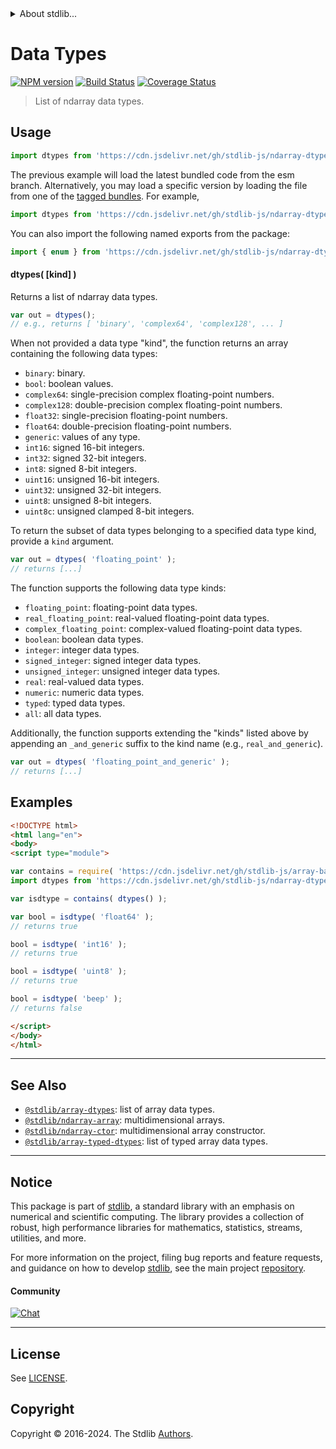 <!--

@license Apache-2.0

Copyright (c) 2024 The Stdlib Authors.

Licensed under the Apache License, Version 2.0 (the "License");
you may not use this file except in compliance with the License.
You may obtain a copy of the License at

   http://www.apache.org/licenses/LICENSE-2.0

Unless required by applicable law or agreed to in writing, software
distributed under the License is distributed on an "AS IS" BASIS,
WITHOUT WARRANTIES OR CONDITIONS OF ANY KIND, either express or implied.
See the License for the specific language governing permissions and
limitations under the License.

-->


<details>
  <summary>
    About stdlib...
  </summary>
  <p>We believe in a future in which the web is a preferred environment for numerical computation. To help realize this future, we've built stdlib. stdlib is a standard library, with an emphasis on numerical and scientific computation, written in JavaScript (and C) for execution in browsers and in Node.js.</p>
  <p>The library is fully decomposable, being architected in such a way that you can swap out and mix and match APIs and functionality to cater to your exact preferences and use cases.</p>
  <p>When you use stdlib, you can be absolutely certain that you are using the most thorough, rigorous, well-written, studied, documented, tested, measured, and high-quality code out there.</p>
  <p>To join us in bringing numerical computing to the web, get started by checking us out on <a href="https://github.com/stdlib-js/stdlib">GitHub</a>, and please consider <a href="https://opencollective.com/stdlib">financially supporting stdlib</a>. We greatly appreciate your continued support!</p>
</details>

# Data Types

[![NPM version][npm-image]][npm-url] [![Build Status][test-image]][test-url] [![Coverage Status][coverage-image]][coverage-url] <!-- [![dependencies][dependencies-image]][dependencies-url] -->

> List of ndarray data types.

<!-- Section to include introductory text. Make sure to keep an empty line after the intro `section` element and another before the `/section` close. -->

<section class="intro">

</section>

<!-- /.intro -->

<!-- Package usage documentation. -->



<section class="usage">

## Usage

```javascript
import dtypes from 'https://cdn.jsdelivr.net/gh/stdlib-js/ndarray-dtypes@esm/index.mjs';
```
The previous example will load the latest bundled code from the esm branch. Alternatively, you may load a specific version by loading the file from one of the [tagged bundles](https://github.com/stdlib-js/ndarray-dtypes/tags). For example,

```javascript
import dtypes from 'https://cdn.jsdelivr.net/gh/stdlib-js/ndarray-dtypes@v0.3.0-esm/index.mjs';
```

You can also import the following named exports from the package:

```javascript
import { enum } from 'https://cdn.jsdelivr.net/gh/stdlib-js/ndarray-dtypes@esm/index.mjs';
```

#### dtypes( \[kind] )

Returns a list of ndarray data types.

```javascript
var out = dtypes();
// e.g., returns [ 'binary', 'complex64', 'complex128', ... ]
```

When not provided a data type "kind", the function returns an array containing the following data types:

-   `binary`: binary.
-   `bool`: boolean values.
-   `complex64`: single-precision complex floating-point numbers.
-   `complex128`: double-precision complex floating-point numbers.
-   `float32`: single-precision floating-point numbers.
-   `float64`: double-precision floating-point numbers.
-   `generic`: values of any type.
-   `int16`: signed 16-bit integers.
-   `int32`: signed 32-bit integers.
-   `int8`: signed 8-bit integers.
-   `uint16`: unsigned 16-bit integers.
-   `uint32`: unsigned 32-bit integers.
-   `uint8`: unsigned 8-bit integers.
-   `uint8c`: unsigned clamped 8-bit integers.

To return the subset of data types belonging to a specified data type kind, provide a `kind` argument.

```javascript
var out = dtypes( 'floating_point' );
// returns [...]
```

The function supports the following data type kinds:

-   `floating_point`: floating-point data types.
-   `real_floating_point`: real-valued floating-point data types.
-   `complex_floating_point`: complex-valued floating-point data types.
-   `boolean`: boolean data types.
-   `integer`: integer data types.
-   `signed_integer`: signed integer data types.
-   `unsigned_integer`: unsigned integer data types.
-   `real`: real-valued data types.
-   `numeric`: numeric data types.
-   `typed`: typed data types.
-   `all`: all data types.

Additionally, the function supports extending the "kinds" listed above by appending an `_and_generic` suffix to the kind name (e.g., `real_and_generic`).

```javascript
var out = dtypes( 'floating_point_and_generic' );
// returns [...]
```

</section>

<!-- /.usage -->

<!-- Package usage notes. Make sure to keep an empty line after the `section` element and another before the `/section` close. -->

<section class="notes">

</section>

<!-- /.notes -->

<!-- Package usage examples. -->

<section class="examples">

## Examples

<!-- eslint no-undef: "error" -->

```html
<!DOCTYPE html>
<html lang="en">
<body>
<script type="module">

var contains = require( 'https://cdn.jsdelivr.net/gh/stdlib-js/array-base-assert-contains' ).factory;
import dtypes from 'https://cdn.jsdelivr.net/gh/stdlib-js/ndarray-dtypes@esm/index.mjs';

var isdtype = contains( dtypes() );

var bool = isdtype( 'float64' );
// returns true

bool = isdtype( 'int16' );
// returns true

bool = isdtype( 'uint8' );
// returns true

bool = isdtype( 'beep' );
// returns false

</script>
</body>
</html>
```

</section>

<!-- /.examples -->

<!-- Section to include cited references. If references are included, add a horizontal rule *before* the section. Make sure to keep an empty line after the `section` element and another before the `/section` close. -->

<section class="references">

</section>

<!-- /.references -->

<!-- Section for related `stdlib` packages. Do not manually edit this section, as it is automatically populated. -->

<section class="related">

* * *

## See Also

-   <span class="package-name">[`@stdlib/array-dtypes`][@stdlib/array/dtypes]</span><span class="delimiter">: </span><span class="description">list of array data types.</span>
-   <span class="package-name">[`@stdlib/ndarray-array`][@stdlib/ndarray/array]</span><span class="delimiter">: </span><span class="description">multidimensional arrays.</span>
-   <span class="package-name">[`@stdlib/ndarray-ctor`][@stdlib/ndarray/ctor]</span><span class="delimiter">: </span><span class="description">multidimensional array constructor.</span>
-   <span class="package-name">[`@stdlib/array-typed-dtypes`][@stdlib/array/typed-dtypes]</span><span class="delimiter">: </span><span class="description">list of typed array data types.</span>

</section>

<!-- /.related -->

<!-- Section for all links. Make sure to keep an empty line after the `section` element and another before the `/section` close. -->


<section class="main-repo" >

* * *

## Notice

This package is part of [stdlib][stdlib], a standard library with an emphasis on numerical and scientific computing. The library provides a collection of robust, high performance libraries for mathematics, statistics, streams, utilities, and more.

For more information on the project, filing bug reports and feature requests, and guidance on how to develop [stdlib][stdlib], see the main project [repository][stdlib].

#### Community

[![Chat][chat-image]][chat-url]

---

## License

See [LICENSE][stdlib-license].


## Copyright

Copyright &copy; 2016-2024. The Stdlib [Authors][stdlib-authors].

</section>

<!-- /.stdlib -->

<!-- Section for all links. Make sure to keep an empty line after the `section` element and another before the `/section` close. -->

<section class="links">

[npm-image]: http://img.shields.io/npm/v/@stdlib/ndarray-dtypes.svg
[npm-url]: https://npmjs.org/package/@stdlib/ndarray-dtypes

[test-image]: https://github.com/stdlib-js/ndarray-dtypes/actions/workflows/test.yml/badge.svg?branch=v0.3.0
[test-url]: https://github.com/stdlib-js/ndarray-dtypes/actions/workflows/test.yml?query=branch:v0.3.0

[coverage-image]: https://img.shields.io/codecov/c/github/stdlib-js/ndarray-dtypes/main.svg
[coverage-url]: https://codecov.io/github/stdlib-js/ndarray-dtypes?branch=main

<!--

[dependencies-image]: https://img.shields.io/david/stdlib-js/ndarray-dtypes.svg
[dependencies-url]: https://david-dm.org/stdlib-js/ndarray-dtypes/main

-->

[chat-image]: https://img.shields.io/gitter/room/stdlib-js/stdlib.svg
[chat-url]: https://app.gitter.im/#/room/#stdlib-js_stdlib:gitter.im

[stdlib]: https://github.com/stdlib-js/stdlib

[stdlib-authors]: https://github.com/stdlib-js/stdlib/graphs/contributors

[umd]: https://github.com/umdjs/umd
[es-module]: https://developer.mozilla.org/en-US/docs/Web/JavaScript/Guide/Modules

[deno-url]: https://github.com/stdlib-js/ndarray-dtypes/tree/deno
[deno-readme]: https://github.com/stdlib-js/ndarray-dtypes/blob/deno/README.md
[umd-url]: https://github.com/stdlib-js/ndarray-dtypes/tree/umd
[umd-readme]: https://github.com/stdlib-js/ndarray-dtypes/blob/umd/README.md
[esm-url]: https://github.com/stdlib-js/ndarray-dtypes/tree/esm
[esm-readme]: https://github.com/stdlib-js/ndarray-dtypes/blob/esm/README.md
[branches-url]: https://github.com/stdlib-js/ndarray-dtypes/blob/main/branches.md

[stdlib-license]: https://raw.githubusercontent.com/stdlib-js/ndarray-dtypes/main/LICENSE

<!-- <related-links> -->

[@stdlib/array/dtypes]: https://github.com/stdlib-js/array-dtypes/tree/esm

[@stdlib/ndarray/array]: https://github.com/stdlib-js/ndarray-array/tree/esm

[@stdlib/ndarray/ctor]: https://github.com/stdlib-js/ndarray-ctor/tree/esm

[@stdlib/array/typed-dtypes]: https://github.com/stdlib-js/array-typed-dtypes/tree/esm

<!-- </related-links> -->

</section>

<!-- /.links -->
